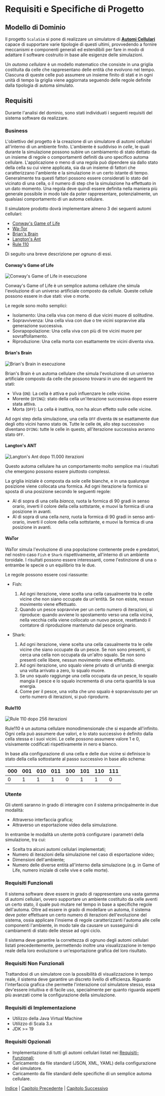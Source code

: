 # Requisiti e Specifiche di Progetto

## Modello di Dominio

Il progetto `ScalaSim` si pone di realizzare un simulatore di [**Automi
Cellulari**](https://it.wikipedia.org/wiki/Automa_cellulare) capace di
supportare varie tipologie di questi ultimi, provvedendo a fornire meccanismi e
componenti generali ed estendibili per fare in modo di adattare il software
costruito in base alle esigenze delle simulazioni.

Un *automa cellulare* è un modello matematico che consiste in una griglia
costituita da celle che rappresentano delle entità che evolvono nel tempo.
Ciascuna di queste celle può assumere un insieme finito di stati e in ogni
unità di tempo la griglia viene aggiornata seguendo delle regole definite dalla
tipologia di automa simulato.

## Requisiti

Durante l'analisi del dominio, sono stati individuati i seguenti requisiti del
sistema software da realizzare.

### Business

L'obiettivo del progetto è la creazione di un simulatore di automi cellulari
all'interno di un ambiente finito. L'ambiente è suddiviso in *celle*, le quali
durante la simulazione possono subire un cambiamento di stato dettato da un
insieme di regole o comportamenti definiti da uno specifico automa cellulare.
L'applicazione o meno di una regola può dipendere sia dallo stato della cella
su cui viene applicata, sia da un insieme di fattori che caratterizzano
l'ambiente e la simulazione in un certo istante di tempo. Generalmente tra
questi fattori possono essere considerati lo stato del vicinato di una cella, o
il numero di step che la simulazione ha effettuato in un dato momento. Una
regola deve quindi essere definita nella maniera più generale possibile in modo
tale da poter rappresentare, potenzialmente, un qualsiasi comportamento di un
automa cellulare.

Il simulatore prodotto dovrà implementare almeno 3 dei seguenti automi
cellulari:

- [Conway's Game of Life](https://en.wikipedia.org/wiki/Conway%27s*Game*of*Life)
- [Wa-Tor](https://en.wikipedia.org/wiki/Wa-Tor)
- [Brian's Brain](https://en.wikipedia.org/wiki/Brian%27s*Brain)
- [Langton's Ant](https://en.wikipedia.org/wiki/Langton%27s*ant)
- [Rule 110](https://en.wikipedia.org/wiki/Rule_110)

Di seguito una breve descrizione per ognuno di essi.

#### Conway's Game of Life

![Conway's Game of Life in esecuzione](https://upload.wikimedia.org/wikipedia/commons/e/e6/Conways_game_of_life_breeder_animation.gif)

Conway's Game of Life è un semplice automa cellulare che simula l'evoluzione di
un universo artificiale composto da cellule. Queste cellule possono essere in
due stati: vive o morte.

Le regole sono molto semplici:

- Isolamento: Una cella viva con meno di due vicini muore di solitudine.
- Sopravvivenza: Una cella viva con due o tre vicini sopravvive alla
  generazione successiva.
- Sovrapopolazione: Una cella viva con più di tre vicini muore per
  sovraffollamento.
- Riproduzione: Una cella morta con esattamente tre vicini diventa viva.

#### Brian's Brain

![Brian's Brain in esecuzione](https://upload.wikimedia.org/wikipedia/commons/a/a7/Brian%27s_brain.gif)

Brian's Brain è un automa cellulare che simula l'evoluzione di un universo
artificiale composto da celle che possono trovarsi in uno dei seguenti tre
stati:

- Viva (`ON`): La cella è attiva e può influenzare le celle vicine.
- Morente (`DYING`): stato della cella un'iterazione successiva dopo essere
  stata attiva.
- Morta (`OFF`): La cella è inattiva, non ha alcun effetto sulle celle vicine.

Ad ogni step della simulazione, una cella `OFF` diventa `ON` se esattamente due
degli otto vicini hanno stato `ON`. Tutte le celle `ON`, allo step successivo
diventano `DYING`: tutte le celle in questo, all'iterazione successiva avranno
stato `OFF`.

#### Langton's ANT

![Langton's Ant dopo 11.000 iterazioni](https://upload.wikimedia.org/wikipedia/commons/thumb/0/01/LangtonsAnt.svg/368px-LangtonsAnt.svg.png)

Questo automa cellulare ha un comportamento molto semplice ma i risultati che
emergono possono essere piuttosto complessi.

La griglia iniziale è composta da sole celle bianche, e in una qualunque posizione
viene collocata una formica. Ad ogni iterazione la formica si sposta di una posizione
secondo le seguenti regole:

- Al di sopra di una cella *bianca*, ruota la formica di 90 gradi in senso
  orario, inverti il colore della cella sottstante, e muovi la formica di una
  posizione in avanti.
- Al di sopra di una cella *nera*, ruota la formica di 90 gradi in senso
  anti-orario, inverti il colore della cella sottstante, e muovi la formica di
  una posizione in avanti.

#### WaTor

WaTor simula l'evoluzione di una popolazione contenente prede e predatori,
nel nostro caso `Fish` e `Shark` rispettivamente, all'interno di un ambiente
toroidale. I risultati possono essere interessanti, come l'estinzione di una o
entrambe le specie o un equilibrio tra le due.

Le regole possono essere così riassunte:

- Fish:
  1. Ad ogni iterazione, viene scelta una cella casualmente tra le celle vicine
     che non siano occupate da un'entità. Se non esiste, nessun movimento viene
     effettuato.
  2. Quando un pesce sopravvive per un certo numero di iterazioni, si
     riproduce: quando avviene lo spostamento verso una cella vicina, nella
     vecchia cella viene collocato un nuovo pesce, resettando il contatore di
     riproduzione mantenuto dal pesce originario.

- Shark:
  1. Ad ogni iterazione, viene scelta una cella casualmente tra le celle vicine
     che siano occupate da un pesce. Se non sono presenti, si cerca una cella
     non occupata da un'altro squalo. Se non sono presenti celle libere, nessun
     movimento viene effettuato.
  2. Ad ogni iterazione, uno squalo viene privato di un'unità di energia: una
     volta arrivato a zero, lo squalo muore.
  3. Se uno squalo raggiunge una cella occupata da un pesce, lo squalo mangia
     il pesce e lo squalo incrementa di una certa quantità la sua energia.
  4. Come per il pesce, una volta che uno squalo è sopravvissuto per un certo
     numero di iterazioni, si può riprodurre.

#### Rule110

![Rule 110 dopo 256 iterazioni](https://upload.wikimedia.org/wikipedia/commons/thumb/2/2b/Sample_run_of_Rule_110_elementary_cellular_automaton%2C_starting_from_single_cell.png/440px-Sample_run_of_Rule_110_elementary_cellular_automaton%2C_starting_from_single_cell.png)

Rule110 è un automa cellulare monodimensionale che si espande all'infinito.
Ogni cella può assumere due valori, e lo stato successivo è definito dalla cella
stessa e i suoi vicini. Le celle possono assumere valore 1 e 0, visivamente
codificati rispettivamente in nero e bianco.

In base alla configurazione di una cella e delle due vicine si definisce lo stato
della cella sottostante al passo successivo in base allo schema:

| 000 | 001 | 010 | 011 | 100| 101 | 110 | 111 |
|-----|-----|-----|-----|----|-----|-----|-----|
| 0   | 1   | 1   | 1   | 0  | 1   | 1   | 0   |

### Utente

Gli utenti saranno in grado di interagire con il sistema principalmente in due
modalità:

- Attraverso interfaccia grafica;
- Attraverso un esportazione video della simulazione.

In entrambe le modalità un utente potrà configurare i parametri della simulazione,
tra cui:

- Scelta tra alcuni automi cellulari implementati;
- Numero di iterazioni della simulazione nel caso di esportazione video;
- Dimensioni dell'ambiente;
- Numero delle diverse entità all'interno della simulazione (e.g. in Game of
  Life, numero iniziale di celle vive e celle morte).

### Requisiti Funzionali

Il sistema software deve essere in grado di rappresentare una vasta gamma
di automi cellulari, ovvero supportare un ambiente costituito da celle
aventi un certo stato, il quale può mutare nel tempo in base a specifiche
regole dell'automa. Oltre ad essere in grado di modellare un automa, il sistema
deve poter effettuare un certo numero di iterazioni dell'evoluzione
del sistema, ossia applicare l'insieme di regole caratterizzanti l'automa
alle celle componenti l'ambiente, in modo tale da causare un susseguirsi
di cambiamenti di stato delle stesse ad ogni ciclo.

Il sistema deve garantire la correttezza di ognuno degli automi cellulari
listati precedentemente, permettendo inoltre una visualizzazione in tempo reale
della loro evoluzione o un'esportazione grafica del loro risultato.

### Requisiti Non Funzionali

Trattandosi di un simulatore con la possibilità di visualizzazione in tempo
reale, il sistema deve garantire un discreto livello di efficienza. Riguardo
l'interfaccia grafica che permette l'interazione col simulatore stesso, essa
dev'essere intuitiva e di facile uso, specialmente per quanto riguarda
aspetti più avanzati come la configurazione della simulazione.

### Requisiti di Implementazione

- Utilizzo della Java Virtual Machine
- Utilizzo di Scala 3.x
- JDK >= 19

### Requisiti Opzionali

- Implementazione di tutti gli automi cellulari listati nei [Requisiti-Funzionali](#Requisiti-Funzionali);
- Caricamento da file standard (JSON, XML, YAML) della configurazione del simulatore.
- Caricamento da file standard delle specifiche di un semplice automa cellulare.

[Indice](./index.md) | [Capitolo Precedente](./2-development-process.md) | [Capitolo Successivo](./4-high-level-design.md)
